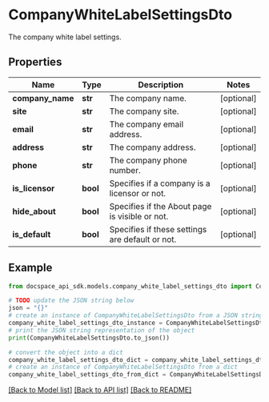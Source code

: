 # CompanyWhiteLabelSettingsDto
The company white label settings.

## Properties

Name | Type | Description | Notes
------------ | ------------- | ------------- | -------------
**company_name** | **str** | The company name. | [optional] 
**site** | **str** | The company site. | [optional] 
**email** | **str** | The company email address. | [optional] 
**address** | **str** | The company address. | [optional] 
**phone** | **str** | The company phone number. | [optional] 
**is_licensor** | **bool** | Specifies if a company is a licensor or not. | [optional] 
**hide_about** | **bool** | Specifies if the About page is visible or not. | [optional] 
**is_default** | **bool** | Specifies if these settings are default or not. | [optional] 

## Example

```python
from docspace_api_sdk.models.company_white_label_settings_dto import CompanyWhiteLabelSettingsDto

# TODO update the JSON string below
json = "{}"
# create an instance of CompanyWhiteLabelSettingsDto from a JSON string
company_white_label_settings_dto_instance = CompanyWhiteLabelSettingsDto.from_json(json)
# print the JSON string representation of the object
print(CompanyWhiteLabelSettingsDto.to_json())

# convert the object into a dict
company_white_label_settings_dto_dict = company_white_label_settings_dto_instance.to_dict()
# create an instance of CompanyWhiteLabelSettingsDto from a dict
company_white_label_settings_dto_from_dict = CompanyWhiteLabelSettingsDto.from_dict(company_white_label_settings_dto_dict)
```
[[Back to Model list]](../README.md#documentation-for-models) [[Back to API list]](../README.md#documentation-for-api-endpoints) [[Back to README]](../README.md)


